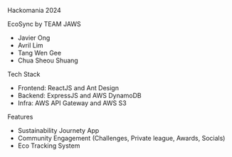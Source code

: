 Hackomania 2024 

EcoSync by TEAM JAWS
- Javier Ong
- Avril Lim
- Tang Wen Gee
- Chua Sheou Shuang

Tech Stack
- Frontend: ReactJS and Ant Design
- Backend: ExpressJS and AWS DynamoDB
- Infra: AWS API Gateway and AWS S3

Features
- Sustainability Journety App
- Community Engagement (Challenges, Private league, Awards, Socials)
- Eco Tracking System
